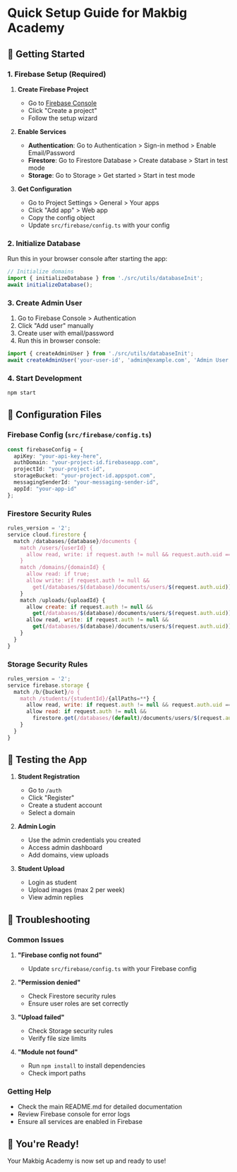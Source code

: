 # Quick Setup Guide for Makbig Academy

## 🚀 Getting Started

### 1. Firebase Setup (Required)

1. **Create Firebase Project**
   - Go to [Firebase Console](https://console.firebase.google.com/)
   - Click "Create a project"
   - Follow the setup wizard

2. **Enable Services**
   - **Authentication**: Go to Authentication > Sign-in method > Enable Email/Password
   - **Firestore**: Go to Firestore Database > Create database > Start in test mode
   - **Storage**: Go to Storage > Get started > Start in test mode

3. **Get Configuration**
   - Go to Project Settings > General > Your apps
   - Click "Add app" > Web app
   - Copy the config object
   - Update `src/firebase/config.ts` with your config

### 2. Initialize Database

Run this in your browser console after starting the app:

```javascript
// Initialize domains
import { initializeDatabase } from './src/utils/databaseInit';
await initializeDatabase();
```

### 3. Create Admin User

1. Go to Firebase Console > Authentication
2. Click "Add user" manually
3. Create user with email/password
4. Run this in browser console:

```javascript
import { createAdminUser } from './src/utils/databaseInit';
await createAdminUser('your-user-id', 'admin@example.com', 'Admin User');
```

### 4. Start Development

```bash
npm start
```

## 🔧 Configuration Files

### Firebase Config (`src/firebase/config.ts`)
```typescript
const firebaseConfig = {
  apiKey: "your-api-key-here",
  authDomain: "your-project-id.firebaseapp.com",
  projectId: "your-project-id",
  storageBucket: "your-project-id.appspot.com",
  messagingSenderId: "your-messaging-sender-id",
  appId: "your-app-id"
};
```

### Firestore Security Rules
```javascript
rules_version = '2';
service cloud.firestore {
  match /databases/{database}/documents {
    match /users/{userId} {
      allow read, write: if request.auth != null && request.auth.uid == userId;
    }
    match /domains/{domainId} {
      allow read: if true;
      allow write: if request.auth != null && 
        get(/databases/$(database)/documents/users/$(request.auth.uid)).data.role == 'admin';
    }
    match /uploads/{uploadId} {
      allow create: if request.auth != null && 
        get(/databases/$(database)/documents/users/$(request.auth.uid)).data.role == 'student';
      allow read, write: if request.auth != null && 
        get(/databases/$(database)/documents/users/$(request.auth.uid)).data.role == 'admin';
    }
  }
}
```

### Storage Security Rules
```javascript
rules_version = '2';
service firebase.storage {
  match /b/{bucket}/o {
    match /students/{studentId}/{allPaths=**} {
      allow read, write: if request.auth != null && request.auth.uid == studentId;
      allow read: if request.auth != null && 
        firestore.get(/databases/(default)/documents/users/$(request.auth.uid)).data.role == 'admin';
    }
  }
}
```

## 🎯 Testing the App

1. **Student Registration**
   - Go to `/auth`
   - Click "Register"
   - Create a student account
   - Select a domain

2. **Admin Login**
   - Use the admin credentials you created
   - Access admin dashboard
   - Add domains, view uploads

3. **Student Upload**
   - Login as student
   - Upload images (max 2 per week)
   - View admin replies

## 🚨 Troubleshooting

### Common Issues

1. **"Firebase config not found"**
   - Update `src/firebase/config.ts` with your Firebase config

2. **"Permission denied"**
   - Check Firestore security rules
   - Ensure user roles are set correctly

3. **"Upload failed"**
   - Check Storage security rules
   - Verify file size limits

4. **"Module not found"**
   - Run `npm install` to install dependencies
   - Check import paths

### Getting Help

- Check the main README.md for detailed documentation
- Review Firebase console for error logs
- Ensure all services are enabled in Firebase

## 🎉 You're Ready!

Your Makbig Academy is now set up and ready to use!
